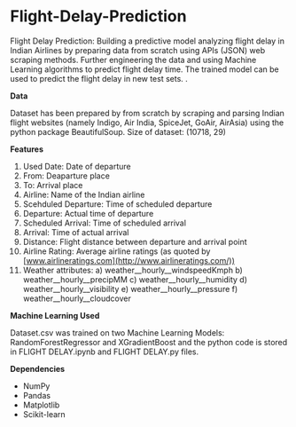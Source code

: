 
# **Flight-Delay-Prediction**

Flight Delay Prediction: Building a predictive model analyzing flight delay in Indian Airlines by preparing data from scratch using APIs (JSON) web scraping methods. Further engineering the data and using Machine Learning algorithms to predict flight delay time. The trained model can be used to predict the flight delay in new test sets. .

**Data**

Dataset has been prepared by from scratch by scraping and parsing Indian flight websites (namely Indigo, Air India, SpiceJet, GoAir, AirAsia) using the python package BeautifulSoup.
 Size of dataset: (10718, 29)

**Features**

1. Used Date: Date of departure
2. From: Deaparture place
3. To: Arrival place
4. Airline: Name of the Indian airline
5. Scehduled Departure: Time of scheduled departure
6. Departure: Actual time of departure
7. Scheduled Arrival: Time of scheduled arrival
8. Arrival: Time of actual arrival
9. Distance: Flight distance between departure and arrival point
10. Airline Rating: Average airline ratings (as quoted by [www.airlineratings.com](http://www.airlineratings.com/))
11. Weather attributes:
 a) weather\_\_hourly\_\_windspeedKmph
 b) weather\_\_hourly\_\_precipMM
 c) weather\_\_hourly\_\_humidity
 d) weather\_\_hourly\_\_visibility
 e) weather\_\_hourly\_\_pressure
 f) weather\_\_hourly\_\_cloudcover

**Machine Learning Used**

Dataset.csv was trained on two Machine Learning Models: RandomForestRegressor and XGradientBoost and the python code is stored in FLIGHT DELAY.ipynb and FLIGHT DELAY.py files.

**Dependencies**

- NumPy
- Pandas
- Matplotlib
- Scikit-learn
